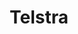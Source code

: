 ---
gid: telstra
title: Telstra
name: Telstra
type: corporate
website_url: 'https://www.telstra.com.au'
logo_url: 'https://www.govhack.org/wp-content/uploads/2016/07/telstra.png'
sponsor_level: In Kind Sponsor
sponsor_level_id: in-kind
sponsor_level_desc: In-Kind Sponsors
jurisdiction: vic
events:
  - melbourne-open-raster
is_sponsor: true
---